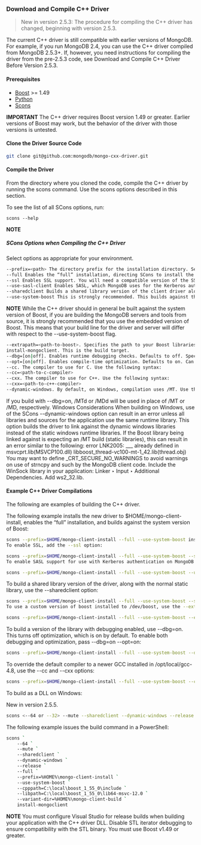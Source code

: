 ### Download and Compile C++ Driver

> New in version 2.5.3: The procedure for compiling the C++ driver has changed, beginning with version 2.5.3.

The current C++ driver is still compatible with earlier versions of MongoDB. For example, if you run MongoDB 2.4, you can use the C++ driver compiled from MongoDB 2.5.3+. If, however, you need instructions for compiling the driver from the pre-2.5.3 code, see Download and Compile C++ Driver Before Version 2.5.3.

#### Prerequisites
 - [Boost](http://www.boost.org/) >= 1.49
 - [Python](https://www.python.org/)
 - [Scons](http://www.scons.org/)

**IMPORTANT**
The C++ driver requires Boost version 1.49 or greater. Earlier versions of Boost may work, but the behavior of the driver with those versions is untested.

#### Clone the Driver Source Code

```sh
git clone git@github.com:mongodb/mongo-cxx-driver.git
```

#### Compile the Driver

From the directory where you cloned the code, compile the C++ driver by running the scons command. Use the scons options described in this section.

To see the list of all SCons options, run:

`scons --help`

**NOTE**
##### SCons Options when Compiling the C++ Driver
Select options as appropriate for your environment.

```sh
--prefix=<path> The directory prefix for the installation directory. Set <path> to the directory where you want the build artifacts (headers and library files) installed. For example, you might set <path> to /opt/local, /usr/local, or $HOME/mongo-client-install.
--full Enables the “full” installation, directing SCons to install the driver headers and libraries to the prefix directory.
--ssl Enables SSL support. You will need a compatible version of the SSL libraries available.
--use-sasl-client Enables SASL, which MongoDB uses for the Kerberos authentication available on MongoDB Enterprise. You will need a compatible version of the SASL implementation libraries available.
--sharedclient Builds a shared library version of the client driver alongside the static library. If applicable for your application, prefer using the shared client.
--use-system-boost This is strongly recommended. This builds against the system version of Boost rather than the MongoDB vendor copy. If your Boost libraries are not in a standard search path for your toolchain, include the --extrapath option, described next.
```

**NOTE**
While the C++ driver should in general be built against the system version of Boost, if you are building the MongoDB servers and tools from source, it is strongly recommended that you use the embedded version of Boost. This means that your build line for the driver and server will differ with respect to the --use-system-boost flag.
```sh
--extrapath=<path-to-boost>. Specifies the path to your Boost libraries if they are not in a standard search path for your toolchain.
install-mongoclient. This is the build target.
--dbg=[on|off]. Enables runtime debugging checks. Defaults to off. Specifying --dbg=on implies --opt=off unless explicitly overridden with --opt=on.
--opt=[on|off]. Enables compile-time optimization. Defaults to on. Can be freely mixed with the values for the --dbg flag.
--cc. The compiler to use for C. Use the following syntax:
--cc=<path-to-c-compiler>
--cxx. The compiler to use for C++. Use the following syntax:
--cxx=<path-to-c++-compiler>
--dynamic-windows. By default, on Windows, compilation uses /MT. Use this flag to compile with /MD. Note that /MD is required to build the shared client on Windows. Also note that your application compiler flags must match.
```
If you build with --dbg=on, /MTd or /MDd will be used in place of /MT or /MD, respectively.
Windows Considerations
When building on Windows, use of the SCons --dynamic-windows option can result in an error unless all libraries and sources for the application use the same runtime library. This option builds the driver to link against the dynamic windows libraries instead of the static windows runtime libraries. If the Boost library being linked against is expecting an /MT build (static libraries), this can result in an error similar to the following:
error LNK2005: ___ already defined in msvcprt.lib(MSVCP100.dll) libboost_thread-vc100-mt-1_42.lib(thread.obj)
You may want to define _CRT_SECURE_NO_WARNINGS to avoid warnings on use of strncpy and such by the MongoDB client code.
Include the WinSock library in your application: Linker ‣ Input ‣ Additional Dependencies. Add ws2_32.lib.

#### Example C++ Driver Compilations

The following are examples of building the C++ driver.

The following example installs the new driver to $HOME/mongo-client-install, enables the “full” installation, and builds against the system version of Boost:

```sh
scons --prefix=$HOME/mongo-client-install --full --use-system-boost install-mongoclient
To enable SSL, add the --ssl option:
```

```sh
scons --prefix=$HOME/mongo-client-install --full --use-system-boost --ssl install-mongoclient
To enable SASL support for use with Kerberos authentication on MongoDB Enterprise, add the --use-sasl-client option:
```

```sh
scons --prefix=$HOME/mongo-client-install --full --use-system-boost --use-sasl-client install-mongoclient
```

To build a shared library version of the driver, along with the normal static library, use the --sharedclient option:

```sh
scons --prefix=$HOME/mongo-client-install --full --use-system-boost --sharedclient install-mongoclient
To use a custom version of boost installed to /dev/boost, use the --extrapath=<path-to-boost> option:
```

```sh
scons --prefix=$HOME/mongo-client-install --full --use-system-boost --extrapath=/dev/boost install-mongoclient
```

To build a version of the library with debugging enabled, use --dbg=on. This turns off optimization, which is on by default. To enable both debugging and optimization, pass --dbg=on --opt=on:

```sh
scons --prefix=$HOME/mongo-client-install --full --use-system-boost --dbg=on --opt=on install-mongoclient
```

To override the default compiler to a newer GCC installed in /opt/local/gcc-4.8, use the --cc and --cxx options:

```sh
scons --prefix=$HOME/mongo-client-install --full --use-system-boost --cc=/opt/local/gcc-4.8/bin/gcc --cxx=/opt/local/gcc-4.8/bin/g++ install-mongoclient
```

To build as a DLL on Windows:

New in version 2.5.5.

```sh
scons <--64 or --32> --mute --sharedclient --dynamic-windows --release --full --prefix=<install-path> --use-system-boost --cpppath=<path-to-boost-headers> --libpath=<path-to-boost-libs> --variant-dir=<path-to-a-variant-directory> install-mongoclient
```

The following example issues the build command in a PowerShell:
```sh
scons `
    --64 `
    --mute `
    --sharedclient `
    --dynamic-windows `
    --release `
    --full `
    --prefix=%HOME%\mongo-client-install `
    --use-system-boost `
    --cpppath=C:\local\boost_1_55_0\include `
    --libpath=C:\local\boost_1_55_0\lib64-msvc-12.0 `
    --variant-dir=%HOME%\mongo-client-build `
    install-mongoclient
```

**NOTE**
You must configure Visual Studio for release builds when building your application with the C++ driver DLL.
Disable STL iterator debugging to ensure compatibility with the STL binary.
You must use Boost v1.49 or greater.